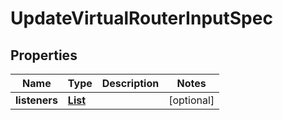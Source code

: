 

# UpdateVirtualRouterInputSpec


## Properties

| Name | Type | Description | Notes |
|------------ | ------------- | ------------- | -------------|
|**listeners** | [**List**](List.md) |  |  [optional] |



